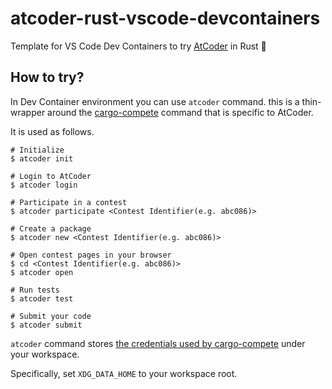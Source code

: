 # atcoder-rust-vscode-devcontainers

Template for VS Code Dev Containers to try [AtCoder](https://atcoder.jp/) in Rust 🦀


## How to try?

In Dev Container environment you can use `atcoder` command. this is a thin-wrapper around the [cargo-compete](https://github.com/qryxip/cargo-compete) command that is specific to AtCoder.

It is used as follows.

```
# Initialize
$ atcoder init

# Login to AtCoder
$ atcoder login

# Participate in a contest
$ atcoder participate <Contest Identifier(e.g. abc086)>

# Create a package
$ atcoder new <Contest Identifier(e.g. abc086)>

# Open contest pages in your browser
$ cd <Contest Identifier(e.g. abc086)>
$ atcoder open

# Run tests
$ atcoder test

# Submit your code
$ atcoder submit
```

`atcoder` command stores [the credentials used by cargo-compete](https://github.com/qryxip/cargo-compete/blob/master/README.md#cookies-and-tokens) under your workspace.

Specifically, set `XDG_DATA_HOME` to your workspace root.
